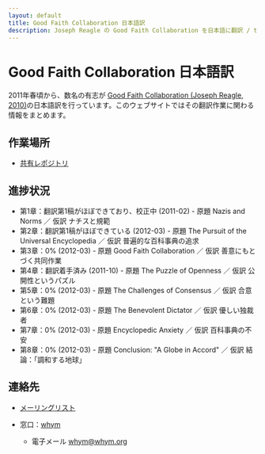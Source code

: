 ```yaml
---
layout: default
title: Good Faith Collaboration 日本語訳
description: Joseph Reagle の Good Faith Collaboration を日本語に翻訳 / translating Good Faith Collaboration into Japanese
---
```

# Good Faith Collaboration 日本語訳
2011年春頃から、数名の有志が [Good Faith Collaboration (Joseph Reagle, 2010)](http://reagle.org/joseph/2010/gfc/)の日本語訳を行っています。このウェブサイトではその翻訳作業に関わる情報をまとめます。

## 作業場所
* [共有レポジトリ](https://github.com/good-faith-collaboration-ja)

## 進捗状況
* 第1章：翻訳第1稿がほぼできており、校正中 (2011-02) - 原題 Nazis and Norms ／ 仮訳 ナチスと規範
* 第2章：翻訳第1稿がほぼできている (2012-03) - 原題 The Pursuit of the Universal Encyclopedia ／ 仮訳 普遍的な百科事典の追求
* 第3章：0% (2012-03) - 原題 Good Faith Collaboration ／ 仮訳 善意にもとづく共同作業
* 第4章：翻訳着手済み (2011-10) - 原題 The Puzzle of Openness ／ 仮訳 公開性というパズル
* 第5章：0% (2012-03) - 原題 The Challenges of Consensus ／ 仮訳 合意という難題
* 第6章：0% (2012-03) - 原題 The Benevolent Dictator ／ 仮訳 優しい独裁者
* 第7章：0% (2012-03) - 原題 Encyclopedic Anxiety ／ 仮訳 百科事典の不安
* 第8章：0% (2012-03) - 原題 Conclusion: "A Globe in Accord" ／ 仮訳 結論：「調和する地球」


## 連絡先
 * [メーリングリスト](http://groups.google.com/group/gfc-ja)
 * 窓口：[whym](https://github.com/whym)
   
   * 電子メール whym@whym.org
